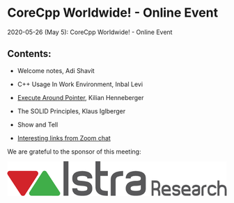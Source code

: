 # CoreCpp Worldwide! - Online Event
2020-05-26 (May 5): CoreCpp Worldwide! - Online Event

## Contents:
- Welcome notes, Adi Shavit
- C++ Usage In Work Environment, Inbal Levi
- [Execute Around Pointer](Kilian_ExecuteAroundPointer.pdf), Kilian Henneberger
- The SOLID Principles, Klaus Iglberger

- Show and Tell
- [Interesting links from Zoom chat](ZoomLinks.pdf)

We are grateful to the sponsor of this meeting:  

![Istra](../assets/sponsor-logos/istra-research.png)


